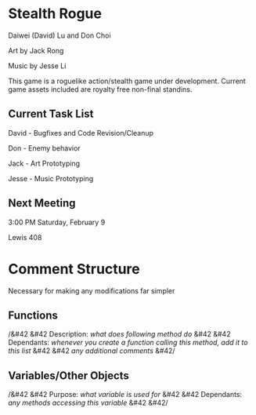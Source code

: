 # Stealth Rogue

Daiwei (David) Lu and Don Choi

Art by Jack Rong

Music by Jesse Li

This game is a roguelike action/stealth game under development.  Current game assets included are royalty free non-final standins.


## Current Task List

David - Bugfixes and Code Revision/Cleanup

Don - Enemy behavior

Jack - Art Prototyping

Jesse - Music Prototyping


## Next Meeting

3:00 PM Saturday, February 9

Lewis 408


# Comment Structure

Necessary for making any modifications far simpler

## Functions

/&#42
 &#42 Description: _what does following method do_
 &#42 
 &#42 Dependants: _whenever you create a function calling this method, add it to this list_
 &#42
 &#42 _any additional comments_
 &#42/ 

## Variables/Other Objects

/&#42
 &#42 Purpose: _what variable is used for_
 &#42 
 &#42 Dependants: _any methods accessing this variable_
 &#42
 &#42/